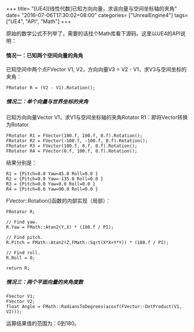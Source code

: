+++
title= "[UE4][线性代数]已知方向向量，求该向量与空间坐标轴的夹角"
date= "2016-07-06T17:30:02+08:00"
categories= ["UnrealEngine4"]
tags= ["UE4", "API", "Math"]
+++


原始的数学公式不列举了，需要的话找个Math库看下源码。这里以UE4的API说明：

#### 情况一：已知两个空间向量的角角
已知空间中两个点FVector V1, V2，方向向量V3 = V2 - V1，求V3与空间坐标的夹角：

    FRotator R = (V2 - V1).Rotation();

##### 情况二：单个向量与世界坐标的夹角
已知方向向量Vector V1，求V1与空间坐标轴的夹角Rotator R1：即将Vector转换为Rotator

    FRotator R1 = FVector(100.f, 100.f, 0.f).Rotation();
    FRotator R2 = FVector(-100.f, -100.f, 0.f).Rotation();
    FRotator R3 = FVector(100.f, 0.f, 0.f).Rotation();
    FRotator R4 = FVector(0.f, 100.f, 0.f).Rotation();

结果分别是：

    R1 = {Pitch=0.0 Yaw=45.0 Roll=0.0 }
    R2 = {Pitch=0.0 Yaw=-135.0 Roll=0.0 }
    R3 = {Pitch=0.0 Yaw=0.0 Roll=0.0 }
    R4 = {Pitch=0.0 Yaw=90.0 Roll=0.0 }


FVector::Rotation()函数的内部实现（局部）：

    FRotator R;

    // Find yaw.
    R.Yaw = FMath::Atan2(Y,X) * (180.f / PI);

    // Find pitch.
    R.Pitch = FMath::Atan2(Z,FMath::Sqrt(X*X+Y*Y)) * (180.f / PI);

    // Find roll.
    R.Roll = 0;

    return R;
	
##### 情况三：两个平面向量的夹角度数

	FVector V1;
	FVector V2;
	float Angle = FMath::RadiansToDegrees(acosf(FVector::DotProduct(V1, V2)));
	
运算结果值的范围为：0到180。